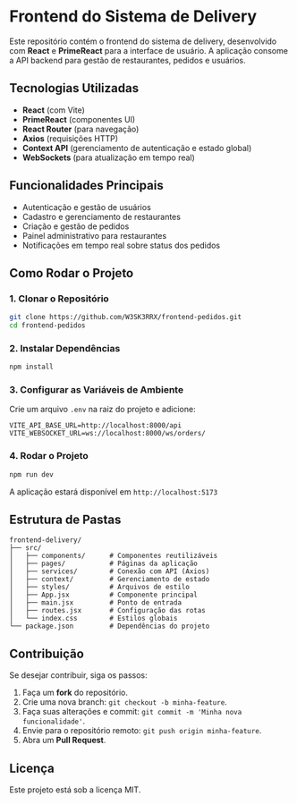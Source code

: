 # Frontend do Sistema de Delivery

Este repositório contém o frontend do sistema de delivery, desenvolvido com **React** e **PrimeReact** para a interface de usuário. A aplicação consome a API backend para gestão de restaurantes, pedidos e usuários.

## Tecnologias Utilizadas

- **React** (com Vite)
- **PrimeReact** (componentes UI)
- **React Router** (para navegação)
- **Axios** (requisições HTTP)
- **Context API** (gerenciamento de autenticação e estado global)
- **WebSockets** (para atualização em tempo real)

## Funcionalidades Principais

- Autenticação e gestão de usuários
- Cadastro e gerenciamento de restaurantes
- Criação e gestão de pedidos
- Painel administrativo para restaurantes
- Notificações em tempo real sobre status dos pedidos

## Como Rodar o Projeto

### 1. Clonar o Repositório
```bash
git clone https://github.com/W3SK3RRX/frontend-pedidos.git
cd frontend-pedidos
```

### 2. Instalar Dependências
```bash
npm install
```

### 3. Configurar as Variáveis de Ambiente
Crie um arquivo `.env` na raiz do projeto e adicione:
```env
VITE_API_BASE_URL=http://localhost:8000/api
VITE_WEBSOCKET_URL=ws://localhost:8000/ws/orders/
```

### 4. Rodar o Projeto
```bash
npm run dev
```
A aplicação estará disponível em `http://localhost:5173`

## Estrutura de Pastas
```
frontend-delivery/
├── src/
│   ├── components/      # Componentes reutilizáveis
│   ├── pages/           # Páginas da aplicação
│   ├── services/        # Conexão com API (Axios)
│   ├── context/         # Gerenciamento de estado
│   ├── styles/          # Arquivos de estilo
│   ├── App.jsx          # Componente principal
│   ├── main.jsx         # Ponto de entrada
│   ├── routes.jsx       # Configuração das rotas
│   └── index.css        # Estilos globais
└── package.json         # Dependências do projeto
```

## Contribuição
Se desejar contribuir, siga os passos:
1. Faça um **fork** do repositório.
2. Crie uma nova branch: `git checkout -b minha-feature`.
3. Faça suas alterações e commit: `git commit -m 'Minha nova funcionalidade'`.
4. Envie para o repositório remoto: `git push origin minha-feature`.
5. Abra um **Pull Request**.

## Licença
Este projeto está sob a licença MIT.